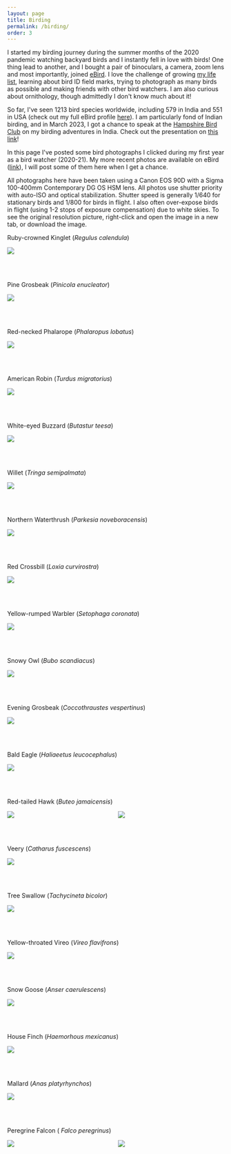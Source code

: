 ```yaml
---
layout: page
title: Birding
permalink: /birding/
order: 3
---
```


I started my birding journey during the summer months of the 2020 pandemic watching backyard birds and I instantly fell in love with birds! One thing lead to another, and I bought a pair of binoculars, a camera, zoom lens and most importantly, joined [eBird](https://ebird.org/home). I love the challenge of growing [my life list](https://en.wikipedia.org/wiki/Life_list), learning about bird ID field marks, trying to photograph as many birds as possible and making friends with other bird watchers. I am also curious about ornithology, though admittedly I don't know much about it!

So far, I've seen 1213 bird species worldwide, including 579 in India and 551 in USA (check out my full eBird profile [here](https://ebird.org/profile/MTgwMDY0OQ/world)). I am particularly fond of Indian birding, and in March 2023, I got a chance to speak at the [Hampshire Bird Club](https://hampshirebirdclub.org/) on my birding adventures in India. Check out the presentation on [this link](https://www.youtube.com/watch?v=X5hNkq-dBg4)!

In this page I've posted some bird photographs I clicked during my first year as a bird watcher (2020-21). My more recent photos are available on eBird ([link](https://media.ebird.org/catalog?mediaType=photo&searchField=user&userId=USER1800649&sort=rating_rank_desc&unconfirmed=incl)), I will post some of them here when I get a chance.

All photographs here have been taken using a Canon EOS 90D with a Sigma 100-400mm Contemporary DG OS HSM lens. All photos use shutter priority with auto-ISO and optical stabilization. Shutter speed is generally 1/640 for stationary birds and 1/800 for birds in flight. I also often over-expose birds in flight (using 1-2 stops of exposure compensation) due to white skies. To see the original resolution picture, right-click and open the image in a new tab, or download the image.

<p style="text-align: center;">

<p>Ruby-crowned Kinglet (<i>Regulus calendula</i>)</p>
<img src="{{ site.url }}/assets/birding/kinglet.jpg" />

<br /><br />

<p>Pine Grosbeak (<i>Pinicola enucleator</i>)</p>
<img src="{{ site.url }}/assets/birding/pine_grosbeak.jpg" />

<br /><br />

<p>Red-necked Phalarope (<i>Phalaropus lobatus</i>)</p>
<img src="{{ site.url }}/assets/birding/red_necked_phalarope.jpg" />

<br /><br />

<p>American Robin (<i>Turdus migratorius</i>)</p>
<img src="{{ site.url }}/assets/birding/robin.jpg" />

<br /><br />

<p>White-eyed Buzzard (<i>Butastur teesa</i>)</p>
<img src="{{ site.url }}/assets/birding/white_eyed_buzzard.jpg" />

<br /><br />

<p>Willet (<i>Tringa semipalmata</i>)</p>
<img src="{{ site.url }}/assets/birding/willet.jpg" />

<br /><br />

<p>Northern Waterthrush (<i>Parkesia noveboracensis</i>)</p>
<img src="{{ site.url }}/assets/birding/northern_waterthrush.jpg" />

<br /><br />

<p>Red Crossbill (<i>Loxia curvirostra</i>)</p>
<img src="{{ site.url }}/assets/birding/red_crossbill.jpg" />

<br /><br />

<p>Yellow-rumped Warbler (<i>Setophaga coronata</i>)</p>
<img src="{{ site.url }}/assets/birding/yellow_rumped_warbler.jpg" />

<br /><br />

<p>Snowy Owl (<i>Bubo scandiacus</i>)</p>
<img src="{{ site.url }}/assets/birding/snowy.jpg" />

<br /><br />

<p>Evening Grosbeak (<i>Coccothraustes vespertinus</i>)</p>
<img src="{{ site.url }}/assets/birding/evening_grosbeak.jpg" />

<br /><br />

<p>Bald Eagle (<i>Haliaeetus leucocephalus</i>)</p>
<img src="{{ site.url }}/assets/birding/bald_eagle.jpg" />

<br /><br />

<p>Red-tailed Hawk (<i>Buteo jamaicensis</i>)</p>
<div class="image123">
<div class="imgContainer" style="width: 49%;">
<img src="{{ site.url }}/assets/birding/red_tail_1.JPG"  />
</div>
<div class="imgContainer" style="width: 49%; float: right;">
<img src="{{ site.url }}/assets/birding/red_tail_2.JPG"  />
</div>
</div>

<br /><br />

<p>Veery (<i>Catharus fuscescens</i>)</p>
<img src="{{ site.url }}/assets/birding/veery.jpg" />

<br /><br />

<p>Tree Swallow (<i>Tachycineta bicolor</i>)</p>
<img src="{{ site.url }}/assets/birding/tree_swallow.jpg" />

<br /><br />

<p>Yellow-throated Vireo (<i>Vireo flavifrons</i>)</p>
<img src="{{ site.url }}/assets/birding/yellow_throat_vireo.JPG" />

<br /><br />

<p>Snow Goose (<i>Anser caerulescens</i>)</p>
<img src="{{ site.url }}/assets/birding/snow_goose.jpg" />

<br /><br />

<p>House Finch (<i>Haemorhous mexicanus</i>)</p>
<img src="{{ site.url }}/assets/birding/finch.jpg" />

<br /><br />

<p>Mallard (<i>Anas platyrhynchos</i>)</p>

<img src="{{ site.url }}/assets/birding/mallard.jpg" />

<br /><br />

<!-- <p>Red-winged Blackbird (<i>Agelaius phoeniceus</i>)</p>
<img src="{{ site.url }}/assets/birding/redwing.jpg" />

<br /><br /> -->

<!-- <p>Barred Owl (<i>Strix varia</i>)</p>
<div class="image123">
<div class="imgContainer" style="width: 49%;">
<img src="{{ site.url }}/assets/birding/barred_owl_1.JPG" />
</div>
<div class="imgContainer" style="width: 49%; float:right;">
<img src="{{ site.url }}/assets/birding/barred_owl_3.JPG" />
</div>
</div>

<div class="imgContainer">
<img src="{{ site.url }}/assets/birding/barred_owl_2.JPG" />
</div>

<br /><br /> -->

<p>Peregrine Falcon (<i> Falco peregrinus</i>)</p>
<div class="image123">
<div class="imgContainer" style="width: 49%;">
<img src="{{ site.url }}/assets/birding/falcon_1.JPG" />
</div>
<div class="imgContainer" style="width: 49%; float:right;">
<img src="{{ site.url }}/assets/birding/falcon_2.JPG" />
</div>
</div>

<br /><br />

<!-- <p>American Tree Sparrow (<i>Spizelloides arborea</i>)</p>
<img src="{{ site.url }}/assets/birding/sparrow_1.jpg" /> -->

<!-- <br />

<img src="{{ site.url }}/assets/birding/sparrow_2.jpg" />

<br /><br /> -->


<style>
.imgContainer{
    display:inline-block;
}
</style>
